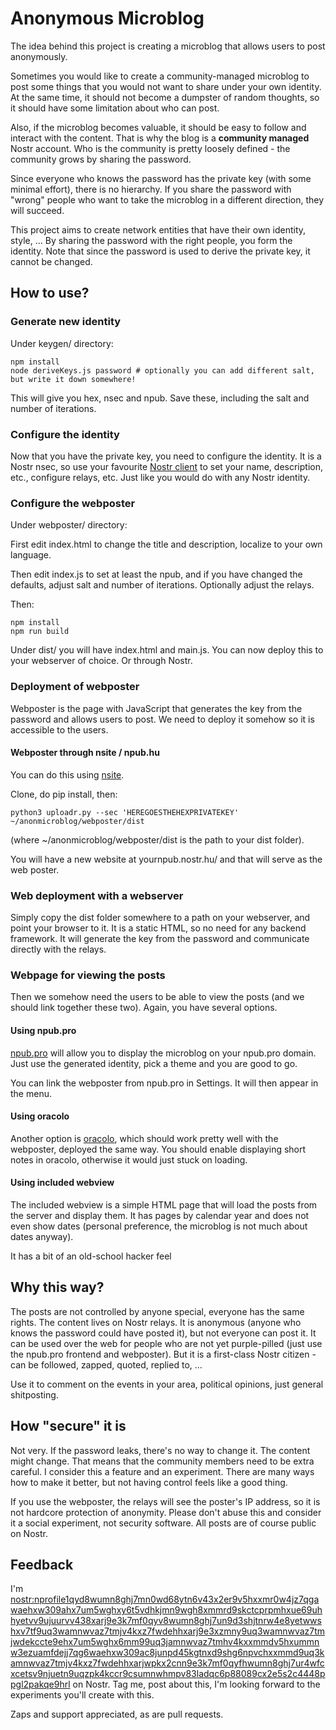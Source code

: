 # Anonymous Microblog

The idea behind this project is creating a microblog that allows users to post anonymously.

Sometimes you would like to create a community-managed microblog to post some things that you would not want to share under your own identity. At the same time, it should not become a dumpster of random thoughts, so it should have some limitation about who can post.

Also, if the microblog becomes valuable, it should be easy to follow and interact with the content.
That is why the blog is a **community managed** Nostr account. Who is the community is pretty loosely defined - the community grows by sharing the password.

Since everyone who knows the password has the private key (with some minimal effort), there is no
hierarchy. If you share the password with "wrong" people who want to take the microblog in a 
different direction, they will succeed.

This project aims to create network entities that have their own identity, style, ... By sharing
the password with the right people, you form the identity. Note that since the password is used
to derive the private key, it cannot be changed.

## How to use?

### Generate new identity

Under keygen/ directory:

```
npm install
node deriveKeys.js password # optionally you can add different salt, but write it down somewhere!
```

This will give you hex, nsec and npub. Save these, including the salt and number of iterations.

### Configure the identity

Now that you have the private key, you need to configure the identity. It is a Nostr nsec, so
use your favourite [Nostr client](https://github.com/aljazceru/awesome-nostr) to set your name,
description, etc., configure relays, etc. Just like you would do with any Nostr identity.

### Configure the webposter

Under webposter/ directory:

First edit index.html to change the title and description, localize to your own language.

Then edit index.js to set at least the npub, and if you have changed the defaults, adjust salt and number of iterations. Optionally adjust the relays.

Then:
```
npm install
npm run build
```

Under dist/ you will have index.html and main.js. You can now deploy this to your webserver of choice. Or through Nostr.

### Deployment of webposter

Webposter is the page with JavaScript that generates the key from the password and allows users to
post. We need to deploy it somehow so it is accessible to the users.

#### Webposter through nsite / npub.hu

You can do this using [nsite](https://github.com/lez/nsite).

Clone, do pip install, then:

```
python3 uploadr.py --sec 'HEREGOESTHEHEXPRIVATEKEY' ~/anonmicroblog/webposter/dist
```

(where ~/anonmicroblog/webposter/dist is the path to your dist folder).

You will have a new website at yournpub.nostr.hu/ and that will serve as the web poster.

### Web deployment with a webserver

Simply copy the dist folder somewhere to a path on your webserver, and point your browser to
it. It is a static HTML, so no need for any backend framework. It will generate the key from the
password and communicate directly with the relays.

### Webpage for viewing the posts

Then we somehow need the users to be able to view the posts (and we should link together these
two). Again, you have several options.

#### Using npub.pro

[npub.pro](https://npub.pro/) will allow you to display the microblog on your npub.pro domain.
Just use the generated identity, pick a theme and you are good to go.

You can link the webposter from npub.pro in Settings. It will then appear in the menu.

#### Using oracolo

Another option is [oracolo](https://github.com/dtonon/oracolo?tab=readme-ov-file), which
should work pretty well with the webposter, deployed the same way. You should enable displaying
short notes in oracolo, otherwise it would just stuck on loading.

#### Using included webview

The included webview is a simple HTML page that will load the posts from the server and display
them. It has pages by calendar year and does not even show dates (personal preference, the microblog
is not much about dates anyway).

It has a bit of an old-school hacker feel

## Why this way?

The posts are not controlled by anyone special, everyone has the same rights. The content lives
on Nostr relays. It is anonymous (anyone who knows the password could have posted it), but not
everyone can post it. It can be used over the web for people who are not yet purple-pilled (just
use the npub.pro frontend and webposter). But it is a first-class Nostr citizen - can be followed,
zapped, quoted, replied to, ...

Use it to comment on the events in your area, political opinions, just general shitposting.

## How "secure" it is

Not very. If the password leaks, there's no way to change it. The content might change. That means
that the community members need to be extra careful. I consider this a feature and an experiment.
There are many ways how to make it better, but not having control feels like a good thing.

If you use the webposter, the relays will see the poster's IP address, so it is not hardcore 
protection of anonymity. Please don't abuse this and consider it a social experiment, not security
software. All posts are of course public on Nostr.

## Feedback

I'm [nostr:nprofile1qyd8wumn8ghj7mn0wd68ytn6v43x2er9v5hxxmr0w4jz7qgawaehxw309ahx7um5wghxy6t5vdhkjmn9wgh8xmmrd9skctcprpmhxue69uhhyetvv9ujuurvv438xarj9e3k7mf0qyv8wumn8ghj7un9d3shjtnrw4e8yetwwshxv7tf9uq3wamnwvaz7tmjv4kxz7fwdehhxarj9e3xzmny9uq3wamnwvaz7tmjwdekccte9ehx7um5wghx6mm99uq3jamnwvaz7tmhv4kxxmmdv5hxummnw3ezuamfdejj7qg6waehxw309ac8junpd45kgtnxd9shg6npvchxxmmd9uq3kamnwvaz7tmjv4kxz7fwdehhxarjwpkx2cnn9e3k7mf0qyfhwumn8ghj7ur4wfcxcetsv9njuetn9uqzpk4kccr9csumnwhmpv83ladqc6p88089cx2e5s2c4448ppgl2pakqe9hrl](https://njump.me/nprofile1qyd8wumn8ghj7mn0wd68ytn6v43x2er9v5hxxmr0w4jz7qgawaehxw309ahx7um5wghxy6t5vdhkjmn9wgh8xmmrd9skctcprpmhxue69uhhyetvv9ujuurvv438xarj9e3k7mf0qyv8wumn8ghj7un9d3shjtnrw4e8yetwwshxv7tf9uq3wamnwvaz7tmjv4kxz7fwdehhxarj9e3xzmny9uq3wamnwvaz7tmjwdekccte9ehx7um5wghx6mm99uq3jamnwvaz7tmhv4kxxmmdv5hxummnw3ezuamfdejj7qg6waehxw309ac8junpd45kgtnxd9shg6npvchxxmmd9uq3kamnwvaz7tmjv4kxz7fwdehhxarjwpkx2cnn9e3k7mf0qyfhwumn8ghj7ur4wfcxcetsv9njuetn9uqzpk4kccr9csumnwhmpv83ladqc6p88089cx2e5s2c4448ppgl2pakqe9hrl) on Nostr. Tag me, post about this, I'm looking forward to the experiments you'll create with this.

Zaps and support appreciated, as are pull requests.
